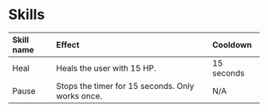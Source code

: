 # Skills
<table>
  <thead>
    <tr>
      <th align="left">Skill name</th>
      <th align="left">Effect</th>
      <th align="left">Cooldown</th>
    </tr>
  </thead>
  <tbody>
    <tr>
      <td>Heal</td>
      <td>Heals the user with 15 HP.</td>
      <td>15 seconds</td>
    </tr>
    <tr>
      <td>Pause</td>
      <td>Stops the timer for 15 seconds. Only works once.</td>
      <td>N/A</td>
    </tr>
  </tbody>
</table>
